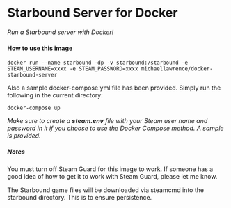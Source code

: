 # Starbound Server for Docker
_Run a Starbound server with Docker!_

#### How to use this image

`docker run --name starbound -dp -v starbound:/starbound -e STEAM_USERNAME=xxxx -e STEAM_PASSWORD=xxxx michaellawrence/docker-starbound-server`

Also a sample docker-compose.yml file has been provided. Simply run the following in the current directory:

`docker-compose up`

_Make sure to create a **steam.env** file with your Steam user name and password in it if you choose to use the Docker Compose method. A sample is provided._

##### Notes

You must turn off Steam Guard for this image to work. If someone has a good idea of how to get it to work with Steam Guard, please let me know.

The Starbound game files will be downloaded via steamcmd into the starbound directory. This is to ensure persistence.
